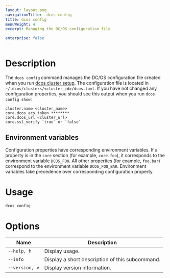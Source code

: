 ```yaml
---
layout: layout.pug
navigationTitle:  dcos config
title: dcos config
menuWeight: 4
excerpt: Managing the DC/OS configuration file

enterprise: false
---
```


# Description

The `dcos config` command manages the DC/OS configuration file created when you run [dcos cluster setup](/1.12/cli/command-reference/dcos-cluster/dcos-cluster-setup/). The configuration file is located in `~/.dcos/clusters/<cluster_id>/dcos.toml`. If you have not changed any configuration properties, you should see this output when you run `dcos config show`:

    cluster.name <cluster_name>
    core.dcos_acs_token ********
    core.dcos_url <cluster_url>
    core.ssl_verify `true` or `false`

## Environment variables
Configuration properties have corresponding environment variables. If a property is in the `core` section (for example, `core.foo`), it corresponds to the environment variable `DCOS_FOO`. All other properties (for example,  `foo.bar`) correspond to the environment variable `DCOS_FOO_BAR`. Environment variables take precedence over corresponding configuration property.

# Usage

```bash
dcos config
```

# Options


| Name |  Description |
|---------|-------------|
| `--help, h`   |   Display usage. |
| `--info`   |  Display a short description of this subcommand. |
| `--version, v`   |  Display version information. |
